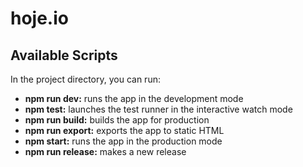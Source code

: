# hoje.io

## Available Scripts

In the project directory, you can run:

- **npm run dev:** runs the app in the development mode
- **npm test:** launches the test runner in the interactive watch mode
- **npm run build:** builds the app for production
- **npm run export:** exports the app to static HTML
- **npm start:** runs the app in the production mode
- **npm run release:** makes a new release
